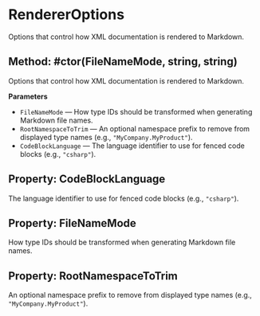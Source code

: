 # RendererOptions

Options that control how XML documentation is rendered to Markdown.

## Method: #ctor(FileNameMode, string, string)

Options that control how XML documentation is rendered to Markdown.

**Parameters**

- `FileNameMode` — How type IDs should be transformed when generating Markdown file names.
- `RootNamespaceToTrim` — An optional namespace prefix to remove from displayed type names (e.g., `"MyCompany.MyProduct"`).
- `CodeBlockLanguage` — The language identifier to use for fenced code blocks (e.g., `"csharp"`).

## Property: CodeBlockLanguage

The language identifier to use for fenced code blocks (e.g., `"csharp"`).

## Property: FileNameMode

How type IDs should be transformed when generating Markdown file names.

## Property: RootNamespaceToTrim

An optional namespace prefix to remove from displayed type names (e.g., `"MyCompany.MyProduct"`).
